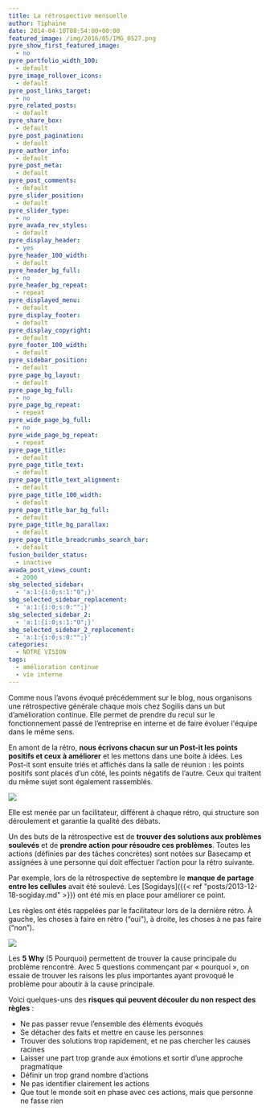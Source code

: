 ```yaml
---
title: La rétrospective mensuelle
author: Tiphaine
date: 2014-04-10T08:54:00+00:00
featured_image: /img/2016/05/IMG_0527.png
pyre_show_first_featured_image:
  - no
pyre_portfolio_width_100:
  - default
pyre_image_rollover_icons:
  - default
pyre_post_links_target:
  - no
pyre_related_posts:
  - default
pyre_share_box:
  - default
pyre_post_pagination:
  - default
pyre_author_info:
  - default
pyre_post_meta:
  - default
pyre_post_comments:
  - default
pyre_slider_position:
  - default
pyre_slider_type:
  - no
pyre_avada_rev_styles:
  - default
pyre_display_header:
  - yes
pyre_header_100_width:
  - default
pyre_header_bg_full:
  - no
pyre_header_bg_repeat:
  - repeat
pyre_displayed_menu:
  - default
pyre_display_footer:
  - default
pyre_display_copyright:
  - default
pyre_footer_100_width:
  - default
pyre_sidebar_position:
  - default
pyre_page_bg_layout:
  - default
pyre_page_bg_full:
  - no
pyre_page_bg_repeat:
  - repeat
pyre_wide_page_bg_full:
  - no
pyre_wide_page_bg_repeat:
  - repeat
pyre_page_title:
  - default
pyre_page_title_text:
  - default
pyre_page_title_text_alignment:
  - default
pyre_page_title_100_width:
  - default
pyre_page_title_bar_bg_full:
  - default
pyre_page_title_bg_parallax:
  - default
pyre_page_title_breadcrumbs_search_bar:
  - default
fusion_builder_status:
  - inactive
avada_post_views_count:
  - 2000
sbg_selected_sidebar:
  - 'a:1:{i:0;s:1:"0";}'
sbg_selected_sidebar_replacement:
  - 'a:1:{i:0;s:0:"";}'
sbg_selected_sidebar_2:
  - 'a:1:{i:0;s:1:"0";}'
sbg_selected_sidebar_2_replacement:
  - 'a:1:{i:0;s:0:"";}'
categories:
  - NOTRE VISION
tags:
  - amélioration continue
  - vie interne
---
```


Comme nous l’avons évoqué précédemment sur le blog, nous organisons une rétrospective générale chaque mois chez Sogilis dans un but d’amélioration continue. Elle permet de prendre du recul sur le fonctionnement passé de l’entreprise en interne et de faire évoluer l'équipe dans le même sens.

En amont de la rétro, **nous écrivons chacun sur un Post-it les points positifs et ceux à améliorer** et les mettons dans une boite à idées. Les Post-it sont ensuite triés et affichés dans la salle de réunion : les points positifs sont placés d’un côté, les points négatifs de l’autre. Ceux qui traitent du même sujet sont également rassemblés.

![](/img/tumblr/tumblr_inline_n3cvtoCAHW1szbtlw.jpg)

<!-- more -->

Elle est menée par un facilitateur, différent à chaque rétro, qui structure son déroulement et garantie la qualité des débats.

Un des buts de la rétrospective est de **trouver des solutions aux problèmes soulevés** et de **prendre action pour résoudre ces problèmes**. Toutes les actions (définies par des tâches concrètes) sont notées sur Basecamp et assignées à une personne qui doit effectuer l’action pour la rétro suivante.

Par exemple, lors de la rétrospective de septembre le **manque de partage entre les cellules** avait été soulevé. Les [Sogidays]({{< ref "posts/2013-12-18-sogiday.md" >}}) ont été mis en place pour améliorer ce point.

Les règles ont étés rappelées par le facilitateur lors de la dernière rétro. À gauche, les choses à faire en rétro (“oui”), à droite, les choses à ne pas faire (“non”).

![](/img/tumblr/tumblr_inline_n3b23pOjeJ1szbtlw.jpg)

Les **5 Why** (5 Pourquoi) permettent de trouver la cause principale du problème rencontré. Avec 5 questions commençant par « pourquoi », on essaie de trouver les raisons les plus importantes ayant provoqué le problème pour aboutir à la cause principale.

Voici quelques-uns des **risques qui peuvent découler du non respect des règles** :

- Ne pas passer revue l’ensemble des éléments évoqués
- Se détacher des faits et mettre en cause les personnes
- Trouver des solutions trop rapidement, et ne pas chercher les causes racines
- Laisser une part trop grande aux émotions et sortir d’une approche pragmatique
- Définir un trop grand nombre d’actions
- Ne pas identifier clairement les actions
- Que tout le monde soit en phase avec ces actions, mais que personne ne fasse rien
